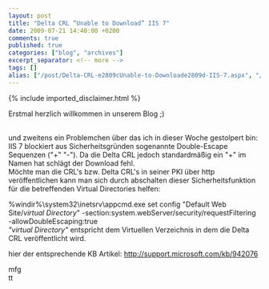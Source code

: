 ```yaml
---
layout: post
title: "Delta CRL “Unable to Download” IIS 7"
date: 2009-07-21 14:40:00 +0200
comments: true
published: true
categories: ["blog", "archives"]
excerpt_separator: <!-- more -->
tags: []
alias: ["/post/Delta-CRL-e2809cUnable-to-Downloade2809d-IIS-7.aspx", "/post/delta-crl-e2809cunable-to-downloade2809d-iis-7.aspx"]
---
```

<!-- more -->
{% include imported_disclaimer.html %}
<p>Erstmal herzlich willkommen in unserem Blog ;)</p>
<p><br />und zweitens ein Problemchen &uuml;ber das ich in dieser Woche gestolpert bin: <br />IIS 7 blockiert aus Sicherheitsgr&uuml;nden sogenannte Double-Escape Sequenzen ("+" "-"). Da die Delta CRL jedoch standardm&auml;&szlig;ig ein "+" im Namen hat schl&auml;gt der Download fehl. <br />M&ouml;chte man die CRL's bzw. Delta CRL's in seiner PKI &uuml;ber http ver&ouml;ffentlichen kann man sich durch abschalten dieser Sicherheitsfunktion f&uuml;r die betreffenden Virtual Directories helfen:</p>
<p>%windir%\system32\inetsrv\appcmd.exe set config "Default Web Site/<em>virtual Directory</em>" -section:system.webServer/security/requestFiltering -allowDoubleEscaping:true <br /><em>"virtual Directory"</em> entspricht dem Virtuellen Verzeichnis in dem die Delta CRL ver&ouml;ffentlicht wird.</p>
<p>hier der entsprechende KB Artikel: <a href="http://support.microsoft.com/kb/942076">http://support.microsoft.com/kb/942076</a></p>
<p>mfg <br />tt</p>
